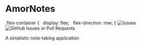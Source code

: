 # AmorNotes
.flex-container {
  display: flex;
  flex-direction: row;
}
<img src="https://img.shields.io/github/issues/ambrocioreg/2425-2nd-cc3-1b-project-RAM?logoColor=%23000000&labelColor=%23FFFF00" alt="Issues"> 
<img alt="GitHub Issues or Pull Requests" src="https://img.shields.io/github/issues-pr/ambrocioreg/2425-2nd-cc3-1b-project-RAM?logoColor=%23FF0000&labelColor=%23FF0000">

A simplistic note-taking application
